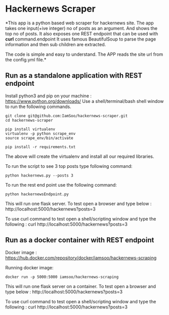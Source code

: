 # Hackernews Scraper

*This app is a python based web scraper for hackernews site. The app takes one input(+ive integer) no of posts as an argument.
And shows the top no of posts. It also exposes one REST endpoint that can be used with <b>curl</b> command.endpoint
It uses famous BeautifulSoup to parse the page information and then sub children are extracted.

The code is simple and easy to understand. The APP reads the site url from the config.yml file.*


## Run as a standalone application with REST endpoint
Install python3 and pip on your machine : https://www.python.org/downloads/
Use a shell/terminal/bash shell window to run the following commands.

```
git clone git@github.com:IamSoo/hackernews-scraper.git
cd hackernews-scraper

pip install virtualenv
virtualenv -p python scrape_env
source scrape_env/bin/activate

pip install -r requirements.txt

```
The above will create the virtualenv and install all our required libraries.

To run the script to see 3 top posts type following command:
```
python hackernews.py --posts 3

```
To run the rest end point use the following command:
```
python hackernewsEndpoint.py

```
This will run one flask server. To test open a browser and type below :
http://localhost:5000/hackernews?posts=3

To use curl command to test open a shell/scripting window and type the following :
curl http://localhost:5000/hackernews?posts=3


## Run as a docker container with REST endpoint
Docker image : https://hub.docker.com/repository/docker/iamsoo/hackernews-scraping

Running docker image:

```
docker run -p 5000:5000 iamsoo/hackernews-scraping

```

This will run one flask server on a container. To test open a browser and type below :
http://localhost:5000/hackernews?posts=3

To use curl command to test open a shell/scripting window and type the following :
curl http://localhost:5000/hackernews?posts=3
